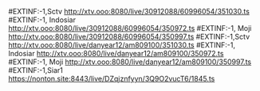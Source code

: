 #EXTINF:-1,Sctv
http://xtv.ooo:8080/live/30912088/60996054/351030.ts
#EXTINF:-1, Indosiar
http://xtv.ooo:8080/live/30912088/60996054/350972.ts
#EXTINF:-1, Moji
http://xtv.ooo:8080/live/30912088/60996054/350997.ts
#EXTINF:-1,Sctv
http://xtv.ooo:8080/live/danyear12/am809100/351030.ts
#EXTINF:-1, Indosiar
http://xtv.ooo:8080/live/danyear12/am809100/350972.ts
#EXTINF:-1, Moji
http://xtv.ooo:8080/live/danyear12/am809100/350997.ts
#EXTINF:-1,Siar1
https://nonton.site:8443/live/DZqjznfyyn/3Q9O2vucT6/1845.ts
